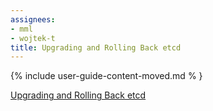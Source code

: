 ```yaml
---
assignees:
- mml
- wojtek-t
title: Upgrading and Rolling Back etcd
---
```


{% include user-guide-content-moved.md % }

[Upgrading and Rolling Back etcd](/docs/concepts/cluster-administration/etcd-upgrade/)
